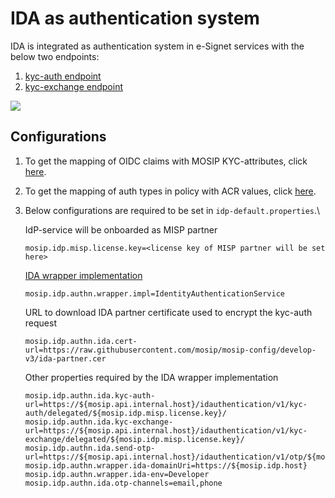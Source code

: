 # IDA as authentication system

IDA is integrated as authentication system in e-Signet services with the below two endpoints:

1. [kyc-auth endpoint](https://mosip.stoplight.io/docs/id-authentication/branches/main/e1010cf7b1ea6-kyc-auth)
2. [kyc-exchange endpoint](https://mosip.stoplight.io/docs/id-authentication/branches/main/645a92f1b98c0-kyc-exchange)

![](\_images/ida-esignet-integration.png)

## Configurations

1. To get the mapping of OIDC claims with MOSIP KYC-attributes, click [here](https://github.com/mosip/mosip-config/blob/develop-v3/identity-mapping.json).
2. To get the mapping of auth types in policy with ACR values, click [here](https://github.com/mosip/mosip-config/blob/develop-v3/amr-acr-mapping.json).
3.  Below configurations are required to be set in `idp-default.properties`.\


    IdP-service will be onboarded as MISP partner

    ```
    mosip.idp.misp.license.key=<license key of MISP partner will be set here>
    ```

    [IDA wrapper implementation](https://github.com/mosip/idp/blob/master/authentication-wrapper/src/main/java/io/mosip/idp/authwrapper/service/IdentityAuthenticationService.java)

    ```
    mosip.idp.authn.wrapper.impl=IdentityAuthenticationService
    ```

    URL to download IDA partner certificate used to encrypt the kyc-auth request

    ```
    mosip.idp.authn.ida.cert-url=https://raw.githubusercontent.com/mosip/mosip-config/develop-v3/ida-partner.cer
    ```

    Other properties required by the IDA wrapper implementation

    ```
    mosip.idp.authn.ida.kyc-auth-url=https://${mosip.api.internal.host}/idauthentication/v1/kyc-auth/delegated/${mosip.idp.misp.license.key}/
    mosip.idp.authn.ida.kyc-exchange-url=https://${mosip.api.internal.host}/idauthentication/v1/kyc-exchange/delegated/${mosip.idp.misp.license.key}/
    mosip.idp.authn.ida.send-otp-url=https://${mosip.api.internal.host}/idauthentication/v1/otp/${mosip.idp.misp.license.key}/
    mosip.idp.authn.wrapper.ida-domainUri=https://${mosip.idp.host}
    mosip.idp.authn.wrapper.ida-env=Developer
    mosip.idp.authn.ida.otp-channels=email,phone
    ```
